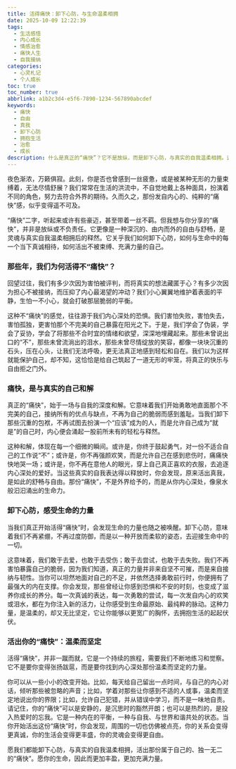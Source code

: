 ```yaml
---
title: 活得痛快：卸下心防，与生命温柔相拥
date: 2025-10-09 12:22:39
tags:
  - 生活感悟
  - 内心成长
  - 情感治愈
  - 痛快人生
  - 自我接纳
categories:
  - 心灵札记
  - 个人成长
toc: true
toc_number: true
abbrlink: a1b2c3d4-e5f6-7890-1234-567890abcdef
keywords:
  - 痛快
  - 自由
  - 真我
  - 卸下心防
  - 拥抱生活
  - 治愈
  - 成长
description: 什么是真正的“痛快”？它不是放纵，而是卸下心防，与真实的自我温柔相拥。这篇文章将带你探索如何从内心深处感受那份自由与舒畅，活出不被束缚、充满力量的自己。
---
```


夜色渐浓，万籁俱寂。此刻，你是否也曾感到一丝疲惫，或是被某种无形的力量束缚着，无法尽情舒展？我们常常在生活的洪流中，不自觉地戴上各种面具，扮演着不同的角色，努力去符合外界的期待。久而久之，那份发自内心的、纯粹的“痛快”感，似乎变得遥不可及。

“痛快”二字，听起来或许有些豪迈，甚至带着一丝不羁。但我想与你分享的“痛快”，并非是放纵或不负责任。它更像是一种深沉的、由内而外的自由与舒畅，是灵魂与真实自我温柔相拥后的释然。它关乎我们如何卸下心防，如何与生命中的每一个当下真诚相待，如何活出不被束缚、充满力量的自己。

### 那些年，我们为何活得不“痛快”？

回望过往，我们有多少次因为害怕被评判，而将真实的想法藏匿于心？有多少次因为担心不被接纳，而压抑了内心最渴望的冲动？我们小心翼翼地维护着表面的平静，生怕一不小心，就会打破那层脆弱的平衡。

这种不“痛快”的感觉，往往源于我们内心深处的恐惧。我们害怕失败，害怕失去，害怕孤独，更害怕那个不完美的自己暴露在阳光之下。于是，我们学会了伪装，学会了妥协，学会了将那些不合时宜的情绪和欲望，深深地埋藏起来。那些未曾说出口的“不”，那些未曾流淌出的泪水，那些未曾尽情绽放的笑容，都像一块块沉重的石头，压在心头，让我们无法呼吸，更无法真正地感到轻松和自在。我们以为这样就能保护自己，却不知，这恰恰是给自己筑起了一道无形的牢笼，将真正的快乐与自由拒之门外。

### 痛快，是与真实的自己和解

真正的“痛快”，始于一场与自我的深度和解。它意味着我们开始勇敢地直面那个不完美的自己，接纳所有的优点与缺点，不再为自己的脆弱而感到羞耻。当我们卸下那些沉重的包袱，不再试图去扮演一个“应该”成为的人，而是允许自己成为“就是”的自己时，内心便会涌起一股前所未有的轻松与释然。

这种和解，体现在每一个细微的瞬间。或许是，你终于鼓起勇气，对一份不适合自己的工作说“不”；或许是，你不再强颜欢笑，而是允许自己在感到悲伤时，痛痛快快地哭一场；或许是，你不再在意他人的眼光，穿上自己真正喜欢的衣服，去追逐内心深处的爱好。当这些真实的自我表达得以释放时，你会发现，原来活出真我，是如此的舒畅与自由。那份“痛快”，不是外界给予的，而是从你内心深处，像泉水般汩汩涌出的生命力。

### 卸下心防，感受生命的力量

当我们真正开始活得“痛快”时，会发现生命的力量也随之被唤醒。卸下心防，意味着我们不再紧绷，不再过度防御，而是以一种开放而柔软的姿态，去迎接生命中的一切。

这意味着，我们敢于去爱，也敢于去受伤；敢于去尝试，也敢于去失败。我们不再害怕暴露自己的脆弱，因为我们知道，真正的力量并非来自坚不可摧，而是来自接纳与韧性。当你可以坦然地面对自己的不足，并依然选择勇敢前行时，你便拥有了最强大的内在支撑。你会发现，那些曾经让你感到恐惧和不安的时刻，也变成了滋养你成长的养分。每一次真诚的表达，每一次勇敢的尝试，每一次发自内心的欢笑或泪水，都在为你注入新的活力，让你感受到生命最原始、最纯粹的脉动。这种力量，是温柔的，却又无比坚定，它让你能够以更宽广的胸怀，去拥抱生活的起起伏伏。

### 活出你的“痛快”：温柔而坚定

活得“痛快”，并非一蹴而就，它是一个持续的旅程，需要我们不断地练习和觉察。它不是要你变得张扬跋扈，而是要你找到内心深处那份温柔而坚定的力量。

你可以从一些小小的改变开始。比如，每天给自己留出一点时间，与自己的内心对话，倾听那些被忽略的声音；比如，学着对那些让你感到不适的人或事，温柔而坚定地说出你的界限；比如，允许自己犯错，并从错误中学习，而不是一味地自责。请记住，你的“痛快”可以是安静的，是沉思时的豁然开朗；也可以是热烈的，是投入热爱时的忘我。它是一种内在的平衡，一种与自我、与世界和谐共处的状态。当你开始活出这份“痛快”时，你会发现，周围的一切也仿佛被点亮，你的关系会变得更真诚，你的生活会变得更丰盛，你的灵魂会变得更自由。

愿我们都能卸下心防，与真实的自我温柔相拥，活出那份属于自己的、独一无二的“痛快”。愿你的生命，因此而更加丰盈，更加充满力量。